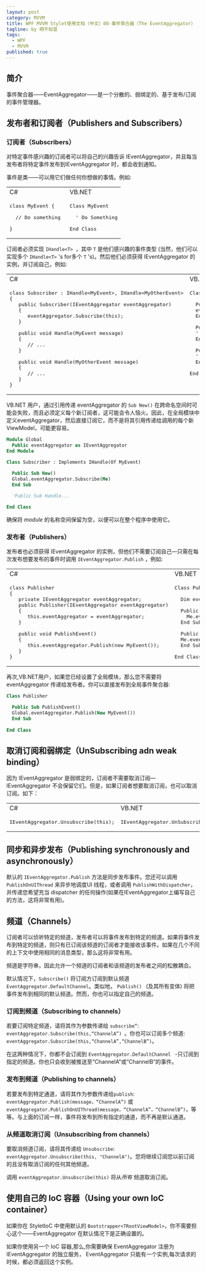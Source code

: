 ```yaml
---
layout: post
category: MVVM
title: WPF MVVM Stylet使用文档（中文）08-事件聚合器（The EventAggregator）
tagline: by 明不知昔
tags: 
  - WPF
  - MVVM
published: true
---
```




## 简介

事件聚合器——EventAggregator——是一个分散的、弱绑定的、基于发布/订阅的事件管理器。

<!--more-->

## 发布者和订阅者（Publishers and Subscribers）

### 订阅者（Subscribers）

对特定事件感兴趣的订阅者可以将自己的兴趣告诉 IEventAggregator，并且每当发布者将特定事件发布到IEventAggregator 时，都会收到通知。

事件是类——可以用它们做任何你想做的事情。例如:

<table><tr><td>C#</td><td>VB.NET</td>
<tr><td valign="top"><pre lang="csharp">
class MyEvent { 
&nbsp;
  // Do something 
&nbsp;
}</pre>
</td><td valign="top"><pre lang="vb.net">
Class MyEvent
&nbsp;
  &#39; Do Something
&nbsp;
End Class</pre></td></tr></table>

订阅者必须实现 `IHandle<T> `，其中 `T` 是他们感兴趣的事件类型 (当然，他们可以实现多个 `IHandle<T>` 's for多个 `T` 's)。然后他们必须获得 IEventAggregator 的实例，并订阅自己，例如:

<table><tr><td>C#</td><td>VB.NET</td>
<tr><td valign="top"><pre lang="csharp">
class Subscriber : IHandle&lt;MyEvent&gt;, IHandle&lt;MyOtherEvent&gt;
{
   public Subscriber(IEventAggregator eventAggregator)
   {
      eventAggregator.Subscribe(this);
   }
&nbsp;
   public void Handle(MyEvent message)
   {
      // ...
   }
&nbsp;
   public void Handle(MyOtherEvent message)
   {
      // ...
   }
}</pre>
</td><td valign="top"><pre lang="vb.net">
Class Subscriber : Implements IHandle(Of MyEvent)
&nbsp;
  Public Sub New(ByRef eventAggregator as IEventAggregator)
  eventAggregator.Subscribe(Me)
  End Sub
&nbsp;
  Public Sub Handle(message as MyEvent) Implements IHandle(Of MyEvent).Handle
  &#39; ...
  End Sub
&nbsp;
  Public Sub Handle(message as MyOtherEvent) Implements IHandle(Of MyOtherEvent).Handle
  &#39; ...
  End Sub
&nbsp;
End Class</pre></td></tr></table>

VB.NET 用户，通过引用传递 eventAggregator 的 `Sub New()` 在跨命名空间时可能会失败，而且必须定义每个新订阅者，这可能会令人恼火。因此，在全局模块中定义eventAggregator，然后直接订阅它，而不是将其引用传递给调用的每个新 ViewModel，可能更容易。

``` vb
Module Global
  Public eventAggregator as IEventAggregator
End Module

Class Subscriber : Implements IHandle(Of MyEvent)

  Public Sub New()
  Global.eventAggregator.Subscribe(Me)
  End Sub
  
  'Public Sub Handle...

End Class
```

确保将 *module* 的名称空间保留为空，以便可以在整个程序中使用它。



### 发布者（Publishers）

发布者也必须获得 IEventAggregator 的实例，但他们不需要订阅自己—只需在每次发布想要发布的事件时调用 `IEventAggregator.Publish` ，例如:

<table><tr><td>C#</td><td>VB.NET</td>
<tr><td valign="top"><pre lang="csharp">
class Publisher
{
   private IEventAggregator eventAggregator;
   public Publisher(IEventAggregator eventAggregator)
   {
      this.eventAggregator = eventAggregator;
   }
&nbsp;
   public void PublishEvent()
   {
      this.eventAggregator.Publish(new MyEvent());
   }
}</pre>
</td><td valign="top"><pre lang="vb.net">
Class Publisher 
&nbsp;
  Dim eventAggregator as IEventAggregator
&nbsp;
  Public Sub New(ByRef eventAggregator as IEventAggregator)
    Me.eventAggregator = eventAggregator
  End Sub
&nbsp;
  Public Sub PublishEvent()
  Me.eventAggregator.Publish(New MyEvent())
  End Sub
&nbsp;
End Class</pre></td></tr></table>

再次,VB.NET用户，如果您已经设置了全局模块，那么您不需要将 eventAggregator 传递给发布者。你可以直接发布到全局事件聚合器:

``` vb
Class Publisher

  Public Sub PublishEvent()
  Global.eventAggregator.Publish(New MyEvent())
  End Sub
  
End Class
```



## 取消订阅和弱绑定（UnSubscribing adn weak binding）

因为 IEventAggregator 是弱绑定的，订阅者不需要取消订阅— IEventAggregator 不会保留它们。但是，如果订阅者想要取消订阅，也可以取消订阅。如下：

<table><tr><td>C#</td><td>VB.NET</td>
<tr><td valign="top"><pre lang="csharp">
IEventAggregator.Unsubscribe(this);</pre>
</td><td valign="top"><pre lang="vb.net">
IEventAggregator.UnSubscribe(Me)</pre></td></tr></table>



## 同步和异步发布（Publishing synchronously and asynchronously）

默认的 `IEventAggregator.Publish` 方法是同步发布事件。您还可以调用 `PublishOnUIThread` 来异步地调度UI 线程，或者调用 `PublishWithDispatcher`，并传递您希望充当 dispatcher 的任何操作(如果在IEventAggregator上编写自己的方法，这将非常有用)。



## 频道（Channels）

订阅者可以侦听特定的频道，发布者可以将事件发布到特定的频道。如果将事件发布到特定的频道，则只有已订阅该频道的订阅者才能接收该事件。如果在几个不同的上下文中使用相同的消息类型，那么这将非常有用。

频道是字符串，因此允许一个频道的订阅者和该频道的发布者之间的松散耦合。

默认情况下，`Subscribe()` 将订阅方订阅到默认频道 `EventAggregator.DefaultChannel`。类似地， `Publish() ` (及其所有变体) 将把事件发布到相同的默认频道。然而，你也可以指定自己的频道。



### 订阅到频道（Subscribing to channels）

若要订阅特定频道，请将其作为参数传递给 `subscribe”`: `eventAggregator.Subscribe(this,“ChannelA”) `。你也可以订阅多个频道: `eventAggregator.Subscribe(this,“ChannelA”,“ChannelB”)`。

在这两种情况下，你都不会订阅到 `EventAggregator.DefaultChannel ` -只订阅到指定的频道。你也只会收到被推送至“ChannelA”或“ChannelB”的事件。



### 发布到频道（Publishing to channels）

若要发布到特定通道，请将其作为参数传递给`publish`: `eventAggregator.Publish(message，“ChannelA”)` 或 `eventAggregator.PublishOnUIThread(message，“ChannelA”，“ChannelB”)`，等等。与上面的订阅一样，事件将发布到所有指定的通道，而不再是默认通道。



### 从频道取消订阅（Unsubscribing from channels）

要取消频道订阅，请将其传递给 `Unsubscribe`: `eventAggregator.Unsubscribe(this, "ChannelA")`。您将继续订阅您以前订阅的且没有取消订阅的任何其他频道。

调用 `eventAggregator.Unsubscribe(this)` 将从*所有* 频道取消订阅。



## 使用自己的 IoC 容器（Using your own IoC container）

如果你在 StyletIoC 中使用默认的 `Bootstrapper<TRootViewModel>`，你不需要担心这个——EventAggregator 在默认情况下是正确设置的。

如果你使用另一个 IoC 容器,那么,你需要确保 EventAggregator 注册为 IEventAggregator 的独立服务， EventAggregator 只能有一个实例,每次请求的时候，都必须返回这个实例。